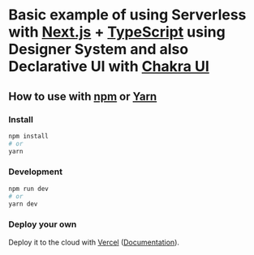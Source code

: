 # Basic example of using Serverless with [Next.js](https://nextjs.org/) + [TypeScript](https://www.typescriptlang.org/) using Designer System and also Declarative UI with [Chakra UI](https://chakra-ui.com/)

## How to use with [npm](https://docs.npmjs.com/cli/init) or [Yarn](https://yarnpkg.com/lang/en/docs/cli/create/)

### Install

```bash
npm install
# or
yarn
```

### Development 

```bash
npm run dev
# or
yarn dev
```

### Deploy your own

Deploy it to the cloud with [Vercel](https://vercel.com/new?utm_source=github&utm_medium=readme&utm_campaign=next-example) ([Documentation](https://nextjs.org/docs/deployment)).
